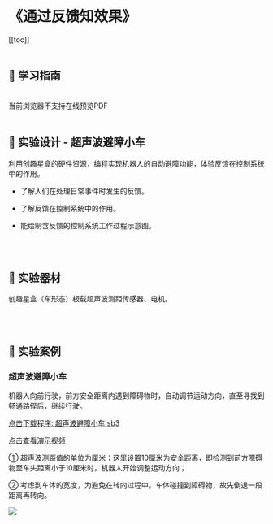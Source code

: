 # 《通过反馈知效果》

[[toc]]
<br><br>

## 📒 学习指南

<br>
<object data="/tutorial/yj6box/pdf/第11课通过反馈知效果.pdf" type="application/pdf" width=1200 height=800 name="通过反馈知效果">
当前浏览器不支持在线预览PDF
</object>

<br>
<br>

## 📐 实验设计 - 超声波避障小车

利用创趣星盒的硬件资源，编程实现机器人的自动避障功能，体验反馈在控制系统中的作用。

- 了解人们在处理日常事件时发生的反馈。

- 了解反馈在控制系统中的作用。

- 能绘制含反馈的控制系统工作过程示意图。

<br><br>

## 🧰 实验器材

创趣星盒（车形态）板载超声波测距传感器、电机。

<br><br>

## 🌰 实验案例

### 超声波避障小车

机器人向前行驶，前方安全距离内遇到障碍物时，自动调节运动方向，直至寻找到畅通路径后，继续行驶。

<a href="/tutorial/yj6box/sb3/03/超声波避障小车.sb3">点击下载程序: 超声波避障小车.sb3</a>

<a href="https://www.cfunworld.com" target="_blank">点击查看演示视频</a>

① 超声波测距值的单位为厘米；这里设置10厘米为安全距离，即检测到前方障碍物至车头距离小于10厘米时，机器人开始调整运动方向；

② 考虑到车体的宽度，为避免在转向过程中，车体碰撞到障碍物，故先倒退一段距离再转向。

<img src="/images/03/超声波避障小车.png">








